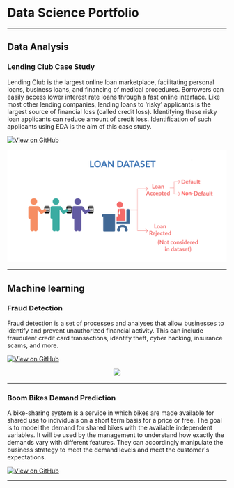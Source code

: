 # Data Science Portfolio
---
## Data Analysis

### Lending Club Case Study

Lending Club is the largest online loan marketplace, facilitating personal loans, business loans, and financing of medical procedures. Borrowers can easily access lower interest rate loans through a fast online interface. Like most other lending companies, lending loans to ‘risky’ applicants is the largest source of financial loss (called credit loss). Identifying these risky loan applicants can reduce amount of credit loss. Identification of such applicants using EDA is the aim of this case study.
 
[![View on GitHub](https://img.shields.io/badge/GitHub-View_on_GitHub-blue?logo=GitHub)](https://github.com/mallikarjuna-manne/LendingClubCaseStudy)

<center><img src="images/Loan_image.png"/></center>


---
## Machine learning

### Fraud Detection

Fraud detection is a set of processes and analyses that allow businesses to identify and prevent unauthorized financial activity. This can include fraudulent credit card transactions, identify theft, cyber hacking, insurance scams, and more.

[![View on GitHub](https://img.shields.io/badge/GitHub-View_on_GitHub-blue?logo=GitHub)](https://github.com/mallikarjuna-manne/fraud_detection)

<center><img src="images/fraud_detection.jpg"/></center>

---

### Boom Bikes Demand Prediction

A bike-sharing system is a service in which bikes are made available for shared use to individuals on a short term basis for a price or free. The goal is to model the demand for shared bikes with the available independent variables. It will be used by the management to understand how exactly the demands vary with different features. They can accordingly manipulate the business strategy to meet the demand levels and meet the customer's expectations.

[![View on GitHub](https://img.shields.io/badge/GitHub-View_on_GitHub-blue?logo=GitHub)](https://github.com/mallikarjuna-manne/BoomBikesDemandPrediction)


---



